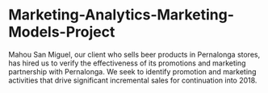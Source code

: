 # Marketing-Analytics-Marketing-Models-Project
Mahou San Miguel, our client who sells beer products in Pernalonga stores, has hired us to verify the effectiveness of its promotions and marketing partnership with Pernalonga. We seek to identify promotion and marketing activities that drive significant incremental sales for continuation into 2018.
